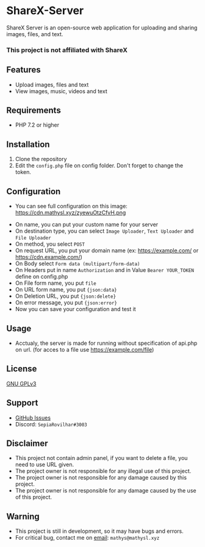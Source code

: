 # ShareX-Server
ShareX Server is an open-source web application for uploading and sharing images, files, and text.
### This project is not affiliated with ShareX

## Features
- Upload images, files and text
- View images, music, videos and text

## Requirements
- PHP 7.2 or higher

## Installation
1. Clone the repository
2. Edit the `config.php` file on config folder. Don't forget to change the token.

## Configuration
- You can see full configuration on this image: https://cdn.mathysl.xyz/zyewuOtzCfvH.png
* On name, you can put your custom name for your server
* On destination type, you can select ``Image Uploader``, ``Text Uploader`` and ``File Uploader``
* On method, you select ``POST``
* On request URL, you put your domain name (ex: https://example.com/ or https://cdn.example.com/)
* On Body select ``Form data (multipart/form-data)``
* On Headers put in name ``Authorization`` and in Value ``Bearer YOUR_TOKEN`` define on config.php
* On File form name, you put ``file``
* On URL form name, you put ``{json:data}``
* On Deletion URL, you put ``{json:delete}``
* On error message, you put ``{json:error}``
* Now you can save your configuration and test it

## Usage
- Acctualy, the server is made for running without specification of api.php on url. (for acces to a file use https://example.com/file)
## License
[GNU GPLv3](https://choosealicense.com/licenses/gpl-3.0/)

## Support
- [GitHub Issues](https://github.com/SepiaRovilhar/ShareX-Server/issues)
- Discord: ``SepiaRovilhar#3003``

## Disclaimer
- This project not contain admin panel, if you want to delete a file, you need to use URL given.
- The project owner is not responsible for any illegal use of this project.
- The project owner is not responsible for any damage caused by this project.
- The project owner is not responsible for any damage caused by the use of this project.
## Warning
- This project is still in development, so it may have bugs and errors.
- For critical bug, contact me on [email](mailto:mathys@mathysl.xyz): ``mathys@mathysl.xyz``